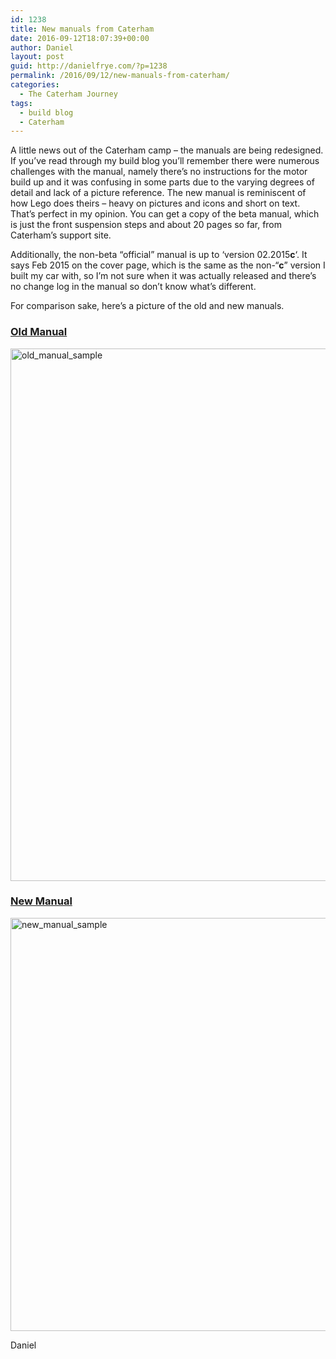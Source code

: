 ```yaml
---
id: 1238
title: New manuals from Caterham
date: 2016-09-12T18:07:39+00:00
author: Daniel
layout: post
guid: http://danielfrye.com/?p=1238
permalink: /2016/09/12/new-manuals-from-caterham/
categories:
  - The Caterham Journey
tags:
  - build blog
  - Caterham
---
```

A little news out of the Caterham camp &#8211; the manuals are being redesigned. If you&#8217;ve read through my build blog you&#8217;ll remember there were numerous challenges with the manual, namely there&#8217;s no instructions for the motor build up and it was confusing in some parts due to the varying degrees of detail and lack of a picture reference. The new manual is reminiscent of how Lego does theirs &#8211; heavy on pictures and icons and short on text. That&#8217;s perfect in my opinion. You can get a copy of the beta manual, which is just the front suspension steps and about 20 pages so far, from Caterham&#8217;s support site.

Additionally, the non-beta &#8220;official&#8221; manual is up to &#8216;version 02.2015**c**&#8216;. It says Feb 2015 on the cover page, which is the same as the non-&#8220;**c**&#8221; version I built my car with, so I&#8217;m not sure when it was actually released and there&#8217;s no change log in the manual so don&#8217;t know what&#8217;s different.

For comparison sake, here&#8217;s a picture of the old and new manuals.

### <span style="text-decoration: underline;">Old Manual</span>

<img loading="lazy" class="aligncenter size-full wp-image-1240" src="http://danielfrye.com/wp-content/uploads/2016/08/old_manual_sample.png" alt="old_manual_sample" width="839" height="852" srcset="http://danielfrye.com/wp-content/uploads/2016/08/old_manual_sample.png 839w, http://danielfrye.com/wp-content/uploads/2016/08/old_manual_sample-295x300.png 295w, http://danielfrye.com/wp-content/uploads/2016/08/old_manual_sample-768x780.png 768w" sizes="(max-width: 839px) 100vw, 839px" /> 

### <span style="text-decoration: underline;"><strong>New Manual</strong></span>

<img loading="lazy" class="aligncenter size-full wp-image-1241" src="http://danielfrye.com/wp-content/uploads/2016/08/new_manual_sample.png" alt="new_manual_sample" width="935" height="661" srcset="http://danielfrye.com/wp-content/uploads/2016/08/new_manual_sample.png 935w, http://danielfrye.com/wp-content/uploads/2016/08/new_manual_sample-300x212.png 300w, http://danielfrye.com/wp-content/uploads/2016/08/new_manual_sample-768x543.png 768w" sizes="(max-width: 935px) 100vw, 935px" /> 

Daniel